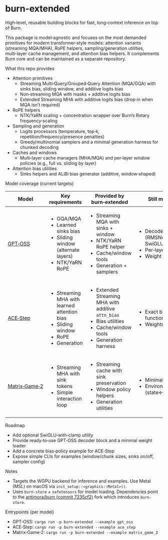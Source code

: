 # burn-extended

High‑level, reusable building blocks for fast, long‑context inference on top of Burn.

This package is model‑agnostic and focuses on the most demanded primitives for modern transformer‑style models: attention variants (streaming MQA/MHA), RoPE helpers, sampling/generation utilities, multi‑layer cache management, and attention bias helpers. It complements Burn core and can be maintained as a separate repository.

What this repo provides
- Attention primitives
  - Streaming Multi‑Query/Grouped‑Query Attention (MQA/GQA) with sinks bias, sliding window, and additive logits bias
  - Non‑streaming MQA with masks + additive logits bias
  - Extended Streaming MHA with additive logits bias (drop‑in when MQA isn’t required)
- RoPE helpers
  - NTK/YaRN scaling + concentration wrapper over Burn’s Rotary frequency‑scaling
- Sampling and generation
  - Logits processors (temperature, top‑k, repetition/frequency/presence penalties)
  - Greedy/multinomial samplers and a minimal generation harness for chunked decoding
- Caches and windows
  - Multi‑layer cache managers (MHA/MQA) and per‑layer window policies (e.g., full vs. sliding by layer)
- Attention bias utilities
  - Sinks helpers and ALiBi bias generator (additive, window‑shaped)

Model coverage (current targets)

| Model | Key requirements | Provided by burn‑extended | Still model‑specific |
|---|---|---|---|
| [GPT‑OSS](https://github.com/openai/gpt-oss) | <ul><li>GQA/MQA</li><li>Learned sinks bias</li><li>Sliding window (alternate layers)</li><li>NTK/YaRN RoPE</li></ul> | <ul><li>Streaming MQA with sinks + window</li><li>NTK/YaRN RoPE helper</li><li>Cache/window tools</li><li>Generation + samplers</li></ul> | <ul><li>Decoder block wiring (RMSNorm, residuals, SwiGLU clamp)</li><li>Per‑layer sinks params</li><li>Weight loader</li></ul> |
| [ACE‑Step](https://github.com/ace-step/ACE-Step) | <ul><li>Streaming MHA with learned attention bias</li><li>Sliding window</li><li>RoPE</li><li>Generation</li></ul> | <ul><li>Extended Streaming MHA with additive <code>attn_bias</code></li><li>Bias utilities</li><li>Cache/window tools</li><li>Generation harness</li></ul> | <ul><li>Exact block + bias policy function</li><li>Weights and task heads</li></ul> |
| [Matrix‑Game‑2](https://github.com/SkyworkAI/Matrix-Game/tree/main/Matrix-Game-2) | <ul><li>Streaming MHA with sink tokens</li><li>Simple interaction loop</li></ul> | <ul><li>Streaming cache with sink preservation</li><li>Window policy helpers</li><li>Generation utilities</li></ul> | <ul><li>Minimal head</li><li>Environment glue (state↔tokens↔actions)</li></ul> |

Roadmap
- Add optional SwiGLU‑with‑clamp utility
- Provide ready‑to‑use GPT‑OSS decoder block and a minimal weight loader
- Add a concrete bias‑policy example for ACE‑Step
- Expose simple CLIs for examples (window/chunk sizes, sinks on/off, sampler config)

Notes
- Targets the WGPU backend for inference and examples. Use Metal (MSL) on macOS via `init_setup::<graphics::Metal>()`.
- Uses `burn-store` + `safetensors` for model loading. Dependencies point to the [antimora/burn (commit 7235cf2)](https://github.com/antimora/burn/commit/7235cf2f5cd501d2abc578865a592e6fb59d1772) fork which introduces `burn-store`.

Entrypoints (per model)
- GPT‑OSS: `cargo run -p burn-extended --example gpt_oss`
- ACE‑Step: `cargo run -p burn-extended --example ace_step`
- Matrix‑Game‑2: `cargo run -p burn-extended --example matrix_game_2`
